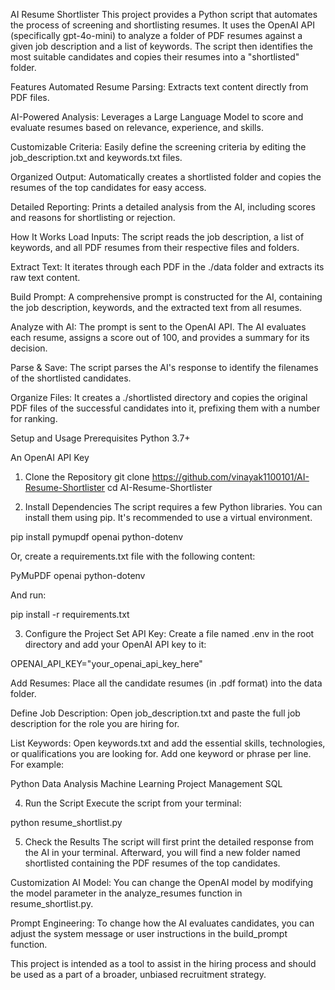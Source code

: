 AI Resume Shortlister
This project provides a Python script that automates the process of screening and shortlisting resumes. It uses the OpenAI API (specifically gpt-4o-mini) to analyze a folder of PDF resumes against a given job description and a list of keywords. The script then identifies the most suitable candidates and copies their resumes into a "shortlisted" folder.

Features
Automated Resume Parsing: Extracts text content directly from PDF files.

AI-Powered Analysis: Leverages a Large Language Model to score and evaluate resumes based on relevance, experience, and skills.

Customizable Criteria: Easily define the screening criteria by editing the job_description.txt and keywords.txt files.

Organized Output: Automatically creates a shortlisted folder and copies the resumes of the top candidates for easy access.

Detailed Reporting: Prints a detailed analysis from the AI, including scores and reasons for shortlisting or rejection.

How It Works
Load Inputs: The script reads the job description, a list of keywords, and all PDF resumes from their respective files and folders.

Extract Text: It iterates through each PDF in the ./data folder and extracts its raw text content.

Build Prompt: A comprehensive prompt is constructed for the AI, containing the job description, keywords, and the extracted text from all resumes.

Analyze with AI: The prompt is sent to the OpenAI API. The AI evaluates each resume, assigns a score out of 100, and provides a summary for its decision.

Parse & Save: The script parses the AI's response to identify the filenames of the shortlisted candidates.

Organize Files: It creates a ./shortlisted directory and copies the original PDF files of the successful candidates into it, prefixing them with a number for ranking.

Setup and Usage
Prerequisites
Python 3.7+

An OpenAI API Key

1. Clone the Repository
git clone https://github.com/vinayak1100101/AI-Resume-Shortlister
cd AI-Resume-Shortlister

2. Install Dependencies
The script requires a few Python libraries. You can install them using pip. It's recommended to use a virtual environment.

pip install pymupdf openai python-dotenv

Or, create a requirements.txt file with the following content:

PyMuPDF
openai
python-dotenv

And run:

pip install -r requirements.txt

3. Configure the Project
Set API Key: Create a file named .env in the root directory and add your OpenAI API key to it:

OPENAI_API_KEY="your_openai_api_key_here"

Add Resumes: Place all the candidate resumes (in .pdf format) into the data folder.

Define Job Description: Open job_description.txt and paste the full job description for the role you are hiring for.

List Keywords: Open keywords.txt and add the essential skills, technologies, or qualifications you are looking for. Add one keyword or phrase per line. For example:

Python
Data Analysis
Machine Learning
Project Management
SQL

4. Run the Script
Execute the script from your terminal:

python resume_shortlist.py

5. Check the Results
The script will first print the detailed response from the AI in your terminal.
Afterward, you will find a new folder named shortlisted containing the PDF resumes of the top candidates.

Customization
AI Model: You can change the OpenAI model by modifying the model parameter in the analyze_resumes function in resume_shortlist.py.

Prompt Engineering: To change how the AI evaluates candidates, you can adjust the system message or user instructions in the build_prompt function.

This project is intended as a tool to assist in the hiring process and should be used as a part of a broader, unbiased recruitment strategy.
